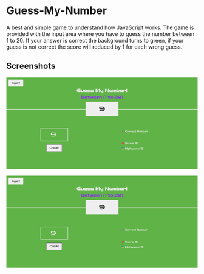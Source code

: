 ﻿# Guess-My-Number
 
 A best and simple game to understand how JavaScript works. The game is provided with the input area where you have to guess the number between 1 to 20. If your answer is correct the background turns to green, if your guess is not correct the score will reduced by 1 for each wrong guess.
 
 ## Screenshots
 
 ![The Preview](https://raw.githubusercontent.com/sagar-jujare/Guess-My-Number/main/correct.png)
 
  ![The Preview](https://raw.githubusercontent.com/sagar-jujare/Guess-My-Number/main/correct.png)
 
 
